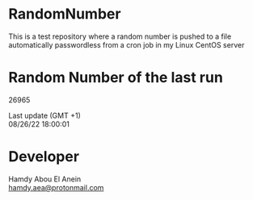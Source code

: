 # RandomNumber    
This is a test repository where a random number is pushed to a file automatically passwordless from a cron job in my Linux CentOS server    
# Random Number of the last run   
26965
      
Last update (GMT +1)    
08/26/22 18:00:01
# Developer    
Hamdy Abou El Anein   
hamdy.aea@protonmail.com
